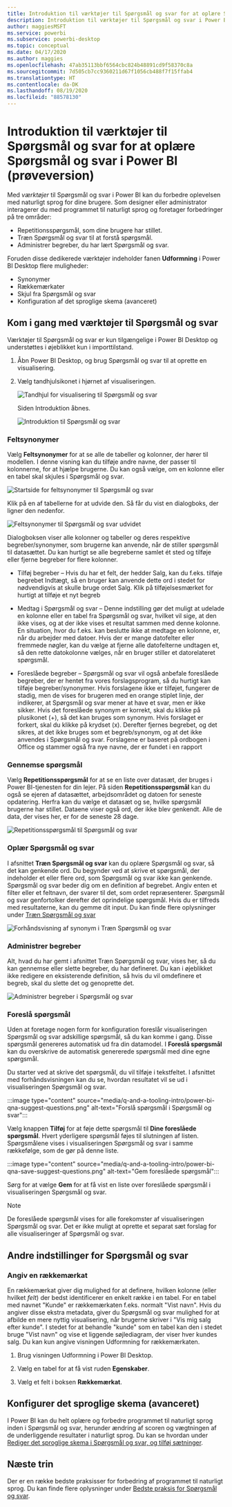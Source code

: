 ```yaml
---
title: Introduktion til værktøjer til Spørgsmål og svar for at oplære Spørgsmål og svar i Power BI (prøveversion)
description: Introduktion til værktøjer til Spørgsmål og svar i Power BI
author: maggiesMSFT
ms.service: powerbi
ms.subservice: powerbi-desktop
ms.topic: conceptual
ms.date: 04/17/2020
ms.author: maggies
ms.openlocfilehash: 47ab35113bbf6564cbc824b48891cd9f58370c8a
ms.sourcegitcommit: 7d505cb7cc9360211d67f1056cb488f7f15ffab4
ms.translationtype: HT
ms.contentlocale: da-DK
ms.lasthandoff: 08/19/2020
ms.locfileid: "88578130"
---
```

# <a name="intro-to-qa-tooling-to-train-power-bi-qa-preview"></a>Introduktion til værktøjer til Spørgsmål og svar for at oplære Spørgsmål og svar i Power BI (prøveversion)

Med *værktøjer* til Spørgsmål og svar i Power BI kan du forbedre oplevelsen med naturligt sprog for dine brugere. Som designer eller administrator interagerer du med programmet til naturligt sprog og foretager forbedringer på tre områder: 

- Repetitionsspørgsmål, som dine brugere har stillet.
- Træn Spørgsmål og svar til at forstå spørgsmål.
- Administrer begreber, du har lært Spørgsmål og svar.

Foruden disse dedikerede værktøjer indeholder fanen **Udformning** i Power BI Desktop flere muligheder:  

- Synonymer
- Rækkemærkater
- Skjul fra Spørgsmål og svar
- Konfiguration af det sproglige skema (avanceret)

## <a name="get-started-with-qa-tooling"></a>Kom i gang med værktøjer til Spørgsmål og svar

Værktøjer til Spørgsmål og svar er kun tilgængelige i Power BI Desktop og understøttes i øjeblikket kun i importtilstand.

1. Åbn Power BI Desktop, og brug Spørgsmål og svar til at oprette en visualisering. 
2. Vælg tandhjulsikonet i hjørnet af visualiseringen. 

    ![Tandhjul for visualisering til Spørgsmål og svar](media/q-and-a-tooling-intro/qna-visual-gear.png)

    Siden Introduktion åbnes.  

    ![Introduktion til Spørgsmål og svar](media/q-and-a-tooling-intro/qna-tooling-dialog.png)

### <a name="field-synonyms"></a>Feltsynonymer

Vælg **Feltsynonymer** for at se alle de tabeller og kolonner, der hører til modellen. I denne visning kan du tilføje andre navne, der passer til kolonnerne, for at hjælpe brugerne. Du kan også vælge, om en kolonne eller en tabel skal skjules i Spørgsmål og svar.

![Startside for feltsynonymer til Spørgsmål og svar](media/q-and-a-tooling-intro/qna-tooling-field-synonyms-home.png)

Klik på en af tabellerne for at udvide den. Så får du vist en dialogboks, der ligner den nedenfor.

![Feltsynonymer til Spørgsmål og svar udvidet](media/q-and-a-tooling-intro/qna-tooling-field-synonyms-expanded.png)

Dialogboksen viser alle kolonner og tabeller og deres respektive begreber/synonymer, som brugerne kan anvende, når de stiller spørgsmål til datasættet. Du kan hurtigt se alle begreberne samlet ét sted og tilføje eller fjerne begreber for flere kolonner. 

- Tilføj begreber – Hvis du har et felt, der hedder Salg, kan du f.eks. tilføje begrebet Indtægt, så en bruger kan anvende dette ord i stedet for nødvendigvis at skulle bruge ordet Salg. Klik på tilføjelsesmærket for hurtigt at tilføje et nyt begreb

- Medtag i Spørgsmål og svar – Denne indstilling gør det muligt at udelade en kolonne eller en tabel fra Spørgsmål og svar, hvilket vil sige, at den ikke vises, og at der ikke vises et resultat sammen med denne kolonne. En situation, hvor du f.eks. kan beslutte ikke at medtage en kolonne, er, når du arbejder med datoer. Hvis der er mange datofelter eller fremmede nøgler, kan du vælge at fjerne alle datofelterne undtagen et, så den rette datokolonne vælges, når en bruger stiller et datorelateret spørgsmål.

- Foreslåede begreber – Spørgsmål og svar vil også anbefale foreslåede begreber, der er hentet fra vores forslagsprogram, så du hurtigt kan tilføje begreber/synonymer. Hvis forslagene ikke er tilføjet, fungerer de stadig, men de vises for brugeren med en orange stiplet linje, der indikerer, at Spørgsmål og svar mener at have et svar, men er ikke sikker. Hvis det foreslåede synonym er korrekt, skal du klikke på plusikonet (+), så det kan bruges som synonym. Hvis forslaget er forkert, skal du klikke på krydset (x). Derefter fjernes begrebet, og det sikres, at det ikke bruges som et begreb/synonym, og at det ikke anvendes i Spørgsmål og svar. Forslagene er baseret på ordbogen i Office og stammer også fra nye navne, der er fundet i en rapport

### <a name="review-questions"></a>Gennemse spørgsmål

Vælg **Repetitionsspørgsmål** for at se en liste over datasæt, der bruges i Power BI-tjenesten for din lejer. På siden **Repetitionsspørgsmål** kan du også se ejeren af datasættet, arbejdsområdet og datoen for seneste opdatering. Herfra kan du vælge et datasæt og se, hvilke spørgsmål brugerne har stillet. Dataene viser også ord, der ikke blev genkendt. Alle de data, der vises her, er for de seneste 28 dage.

![Repetitionsspørgsmål til Spørgsmål og svar](media/q-and-a-tooling-intro/qna-tooling-review-questions.png)

### <a name="teach-qa"></a>Oplær Spørgsmål og svar

I afsnittet **Træn Spørgsmål og svar** kan du oplære Spørgsmål og svar, så det kan genkende ord. Du begynder ved at skrive et spørgsmål, der indeholder et eller flere ord, som Spørgsmål og svar ikke kan genkende. Spørgsmål og svar beder dig om en definition af begrebet. Angiv enten et filter eller et feltnavn, der svarer til det, som ordet repræsenterer. Spørgsmål og svar genfortolker derefter det oprindelige spørgsmål. Hvis du er tilfreds med resultaterne, kan du gemme dit input. Du kan finde flere oplysninger under [Træn Spørgsmål og svar](q-and-a-tooling-teach-q-and-a.md)

![Forhåndsvisning af synonym i Træn Spørgsmål og svar](media/q-and-a-tooling-intro/qna-tooling-teach-fixpreview.png)

### <a name="manage-terms"></a>Administrer begreber

Alt, hvad du har gemt i afsnittet Træn Spørgsmål og svar, vises her, så du kan gennemse eller slette begreber, du har defineret. Du kan i øjeblikket ikke redigere en eksisterende definition, så hvis du vil omdefinere et begreb, skal du slette det og genoprette det.

![Administrer begreber i Spørgsmål og svar](media/q-and-a-tooling-intro/qna-manage-terms.png)

### <a name="suggest-questions"></a>Foreslå spørgsmål

Uden at foretage nogen form for konfiguration foreslår visualiseringen Spørgsmål og svar adskillige spørgsmål, så du kan komme i gang. Disse spørgsmål genereres automatisk ud fra din datamodel. I **Foreslå spørgsmål** kan du overskrive de automatisk genererede spørgsmål med dine egne spørgsmål.

Du starter ved at skrive det spørgsmål, du vil tilføje i tekstfeltet. I afsnittet med forhåndsvisningen kan du se, hvordan resultatet vil se ud i visualiseringen Spørgsmål og svar. 

:::image type="content" source="media/q-and-a-tooling-intro/power-bi-qna-suggest-questions.png" alt-text="Forslå spørgsmål i Spørgsmål og svar":::
 
Vælg knappen **Tilføj** for at føje dette spørgsmål til **Dine foreslåede spørgsmål**. Hvert yderligere spørgsmål føjes til slutningen af listen. Spørgsmålene vises i visualiseringen Spørgsmål og svar i samme rækkefølge, som de gør på denne liste. 

:::image type="content" source="media/q-and-a-tooling-intro/power-bi-qna-save-suggest-questions.png" alt-text="Gem foreslåede spørgsmål":::
 
Sørg for at vælge **Gem** for at få vist en liste over foreslåede spørgsmål i visualiseringen Spørgsmål og svar. 

> [!NOTE]
> De foreslåede spørgsmål vises for alle forekomster af visualiseringen Spørgsmål og svar. Det er ikke muligt at oprette et separat sæt forslag for alle visualiseringer af Spørgsmål og svar.
> 
> 

## <a name="other-qa-settings"></a>Andre indstillinger for Spørgsmål og svar

### <a name="set-a-row-label"></a>Angiv en rækkemærkat

En rækkemærkat giver dig mulighed for at definere, hvilken kolonne (eller hvilket *felt*) der bedst identificerer en enkelt række i en tabel. For en tabel med navnet "Kunde" er rækkemærkaten f.eks. normalt "Vist navn". Hvis du angiver disse ekstra metadata, giver du Spørgsmål og svar mulighed for at afbilde en mere nyttig visualisering, når brugerne skriver i "Vis mig salg efter kunde". I stedet for at behandle "kunde" som en tabel kan den i stedet bruge "Vist navn" og vise et liggende søjlediagram, der viser hver kundes salg. Du kan kun angive visningen Udformning for rækkemærkaten. 

1. Brug visningen Udformning i Power BI Desktop.

2. Vælg en tabel for at få vist ruden **Egenskaber**.

3. Vælg et felt i boksen **Rækkemærkat**.

## <a name="configure-the-linguistic-schema-advanced"></a>Konfigurer det sproglige skema (avanceret)

I Power BI kan du helt oplære og forbedre programmet til naturligt sprog inden i Spørgsmål og svar, herunder ændring af scoren og vægtningen af de underliggende resultater i naturligt sprog. Du kan se hvordan under [Rediger det sproglige skema i Spørgsmål og svar, og tilføj sætninger](q-and-a-tooling-advanced.md).

## <a name="next-steps"></a>Næste trin

Der er en række bedste praksisser for forbedring af programmet til naturligt sprog. Du kan finde flere oplysninger under [Bedste praksis for Spørgsmål og svar](q-and-a-best-practices.md).
